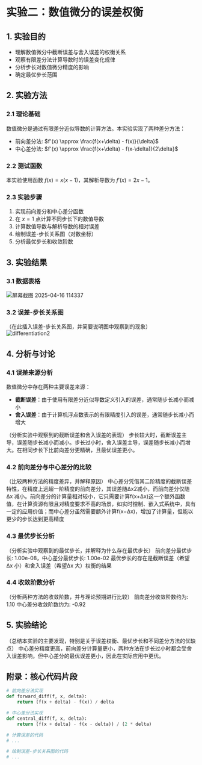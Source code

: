# 实验二：数值微分的误差权衡

## 1. 实验目的
- 理解数值微分中截断误差与舍入误差的权衡关系
- 观察有限差分法计算导数时的误差变化规律
- 分析步长对数值微分精度的影响
- 确定最优步长范围

## 2. 实验方法
### 2.1 理论基础
数值微分是通过有限差分近似导数的计算方法。本实验实现了两种差分方法：
- 前向差分法: $f'(x) \approx \frac{f(x+\delta) - f(x)}{\delta}$
- 中心差分法: $f'(x) \approx \frac{f(x+\delta) - f(x-\delta)}{2\delta}$

### 2.2 测试函数
本实验使用函数 $f(x) = x(x-1)$，其解析导数为 $f'(x) = 2x - 1$。

### 2.3 实验步骤
1. 实现前向差分和中心差分函数
2. 在 $x=1$ 点计算不同步长下的数值导数
3. 计算数值导数与解析导数的相对误差
4. 绘制误差-步长关系图（对数坐标）
5. 分析最优步长和收敛阶数

## 3. 实验结果
### 3.1 数据表格
![屏幕截图 2025-04-16 114337](https://github.com/user-attachments/assets/70daf4b7-3b4f-4a58-841d-6390502849f0)


### 3.2 误差-步长关系图
（在此插入误差-步长关系图，并简要说明图中观察到的现象）
![differentiation2](https://github.com/user-attachments/assets/de84fb3b-8250-407e-b2cb-be156734aab8)

## 4. 分析与讨论
### 4.1 误差来源分析
数值微分中存在两种主要误差来源：
- **截断误差**：由于使用有限差分近似导数定义引入的误差，通常随步长减小而减小
- **舍入误差**：由于计算机浮点数表示的有限精度引入的误差，通常随步长减小而增大

（分析实验中观察到的截断误差和舍入误差的表现）
步长较大时，截断误差主导，误差随步长减小而减小。步长过小时，舍入误差主导，误差随步长减小而增大。在相同步长下比前向差分更精确，且最优误差更小。
### 4.2 前向差分与中心差分的比较
（比较两种方法的精度差异，并解释原因）
中心差分凭借其二阶精度的截断误差特性，在精度上远超一阶精度的前向差分，其误差随Δx2减小，而前向差分仅随Δx
减小。​前向差分的计算量相对较小，它只需要计算f(x+Δx)这一个额外函数值，在计算资源有限且对精度要求不高的场景，如实时控制、嵌入式系统中，具有一定的应用价值；而中心差分虽然需要额外计算f(x−Δx)，增加了计算量，但能以更少的步长达到更高精度
### 4.3 最优步长分析
（分析实验中观察到的最优步长，并解释为什么存在最优步长）
前向差分最优步长: 1.00e-08，中心差分最优步长: 1.00e-02
最优步长的存在是截断误差（希望 Δx 小）和舍入误差（希望Δx 大）权衡的结果
### 4.4 收敛阶数分析
（分析两种方法的收敛阶数，并与理论预期进行比较）
前向差分收敛阶数约为: 1.10
中心差分收敛阶数约为: -0.92
## 5. 实验结论
（总结本实验的主要发现，特别是关于误差权衡、最优步长和不同差分方法的优缺点）
中心差分精度更高，前向差分计算量更小，两种方法在步长过小时都会受舍入误差影响，但中心差分的最优误差更小，因此在实际应用中更优。
## 附录：核心代码片段
```python
# 前向差分法实现
def forward_diff(f, x, delta):
    return (f(x + delta) - f(x)) / delta

# 中心差分法实现
def central_diff(f, x, delta):
    return (f(x + delta) - f(x - delta)) / (2 * delta)

# 计算误差的代码
# ...

# 绘制误差-步长关系图的代码
# ...
```

